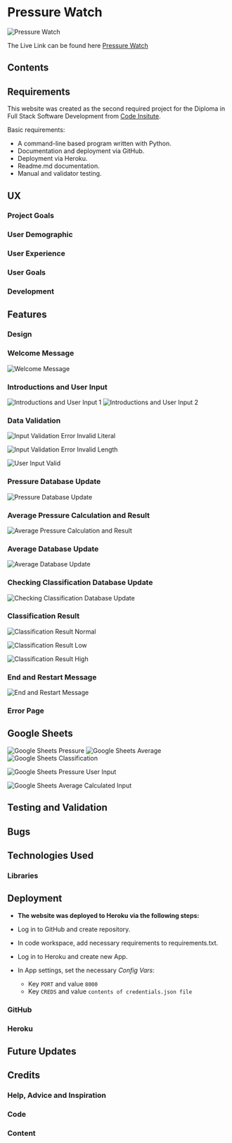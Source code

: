 # Pressure Watch
![Pressure Watch](assets/screenshots/full-program-view.png)

The Live Link can be found here [Pressure Watch](https://pressure-watch-6b6f3a986cfe.herokuapp.com/)

## Contents

## Requirements

This website was created as the second required project for the Diploma in Full Stack Software Development from [Code Insitute](https://codeinstitute.net). 

Basic requirements:
  - A command-line based program written with Python. 
  - Documentation and deployment via GitHub.
  - Deployment via Heroku. 
  - Readme.md documentation.
  - Manual and validator testing.

## UX

### Project Goals

### User Demographic

### User Experience

### User Goals

### Development

## Features

### Design

### Welcome Message

![Welcome Message](assets/screenshots/welcome-message.png)

### Introductions and User Input

![Introductions and User Input 1](assets/screenshots/information-message-one.png)
![Introductions and User Input 2](assets/screenshots/information-message-two.png)

### Data Validation

![Input Validation Error Invalid Literal](assets/screenshots/input-validation-error-invalid-literal.png)

![Input Validation Error Invalid Length](assets/screenshots/input-validation-error-invalid-length.png)

![User Input Valid](assets/screenshots/user-input-validated.png)

### Pressure Database Update

![Pressure Database Update](assets/screenshots/info-updating-pressure-database-process.png)

### Average Pressure Calculation and Result

![Average Pressure Calculation and Result](assets/screenshots/info-average-calculation-process-result.png)

### Average Database Update

![Average Database Update]((assets/screenshots/info-updating-average-database-process.png))

### Checking Classification Database Update

![Checking Classification Database Update](assets/screenshots/info-checking-classification-database-process.png)

### Classification Result

![Classification Result Normal](assets/screenshots/normal-pressure-result.png)

![Classification Result Low](assets/screenshots/low-pressure-result.png)

![Classification Result High](assets/screenshots/high-pressure-result.png)

### End and Restart Message

![End and Restart Message](assets/screenshots/end-and-restart-message.png)

### Error Page

## Google Sheets

![Google Sheets Pressure](assets/screenshots/google-sheets-pressure-empty.png)
![Google Sheets Average](assets/screenshots/google-sheets-average-empty.png)
![Google Sheets Classification](assets/screenshots/google-sheets-classification.png)

![Google Sheets Pressure User Input](assets/screenshots/google-sheets-pressure-user-input.png)

![Google Sheets Average Calculated Input](assets/screenshots/google-sheets-average-calculated-input.png)

## Testing and Validation

## Bugs

## Technologies Used

### Libraries

## Deployment

- __The website was deployed to Heroku via the following steps:__

- Log in to GitHub and create repository.
- In code workspace, add necessary requirements to requirements.txt.
- Log in to Heroku and create new App.
- In App settings, set the necessary _Config Vars_:
    - Key `PORT` and value `8000`
    - Key `CREDS` and value `contents of credentials.json file`

### GitHub

### Heroku

## Future Updates

## Credits

### Help, Advice and Inspiration

### Code

### Content


